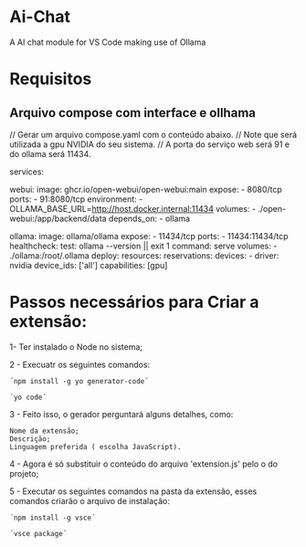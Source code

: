 # Ai-Chat
A AI chat module for VS Code making use of Ollama

# Requisitos

## Arquivo compose com interface e ollhama

// Gerar um arquivo compose.yaml com o conteúdo abaixo.
// Note que será utilizada a gpu NVIDIA do seu sistema.
// A porta do serviço web será 91 e do ollama será 11434.

services:

  webui:
    image: ghcr.io/open-webui/open-webui:main
    expose:
     - 8080/tcp
    ports:
     - 91:8080/tcp
    environment:
      - OLLAMA_BASE_URL=http://host.docker.internal:11434
    volumes:
      - ./open-webui:/app/backend/data
    depends_on:
     - ollama

  ollama:
    image: ollama/ollama
    expose:
     - 11434/tcp
    ports:
     - 11434:11434/tcp
    healthcheck:
      test: ollama --version || exit 1
    command: serve
    volumes:
      - ./ollama:/root/.ollama
    deploy:
      resources:
        reservations:
          devices:
            - driver: nvidia
              device_ids: ['all']
              capabilities: [gpu]


# Passos necessários para Criar a extensão:

1- Ter instalado o Node no sistema;

2 - Execuatr os seguintes comandos:

    ´npm install -g yo generator-code´

    ´yo code´

3 - Feito isso, o gerador perguntará alguns detalhes, como:

    Nome da extensão;
    Descrição;
    Linguagem preferida ( escolha JavaScript).

4 - Agora é só substituir o conteúdo do arquivo 'extension.js' pelo o do projeto;

5 - Executar os seguintes comandos na pasta da extensão, esses comandos criarão o arquivo de instalação:

    ´npm install -g vsce´

    ´vsce package´
